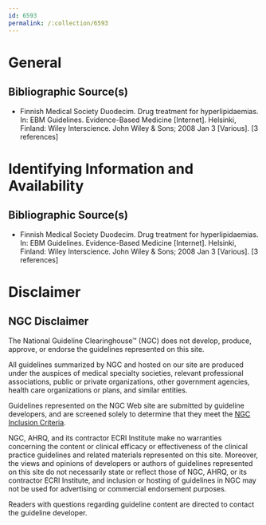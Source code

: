 ```yaml
---
id: 6593
permalink: /:collection/6593
---
```


# General

## Bibliographic Source(s)

- Finnish Medical Society Duodecim. Drug treatment for hyperlipidaemias. In: EBM Guidelines. Evidence-Based Medicine [Internet]. Helsinki, Finland: Wiley Interscience. John Wiley & Sons; 2008 Jan 3 [Various]. [3 references]

# Identifying Information and Availability

## Bibliographic Source(s)

- Finnish Medical Society Duodecim. Drug treatment for hyperlipidaemias. In: EBM Guidelines. Evidence-Based Medicine [Internet]. Helsinki, Finland: Wiley Interscience. John Wiley & Sons; 2008 Jan 3 [Various]. [3 references]

# Disclaimer

## NGC Disclaimer

The National Guideline Clearinghouse™ (NGC) does not develop, produce, approve, or endorse the guidelines represented on this site.

All guidelines summarized by NGC and hosted on our site are produced under the auspices of medical specialty societies, relevant professional associations, public or private organizations, other government agencies, health care organizations or plans, and similar entities.

Guidelines represented on the NGC Web site are submitted by guideline developers, and are screened solely to determine that they meet the [NGC Inclusion Criteria](/help-and-about/summaries/inclusion-criteria).

NGC, AHRQ, and its contractor ECRI Institute make no warranties concerning the content or clinical efficacy or effectiveness of the clinical practice guidelines and related materials represented on this site. Moreover, the views and opinions of developers or authors of guidelines represented on this site do not necessarily state or reflect those of NGC, AHRQ, or its contractor ECRI Institute, and inclusion or hosting of guidelines in NGC may not be used for advertising or commercial endorsement purposes.

Readers with questions regarding guideline content are directed to contact the guideline developer.

